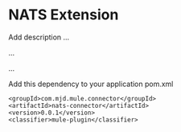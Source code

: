 # NATS Extension

Add description ...


...


...


Add this dependency to your application pom.xml

```
<groupId>com.mjd.mule.connector</groupId>
<artifactId>nats-connector</artifactId>
<version>0.0.1</version>
<classifier>mule-plugin</classifier>
```
